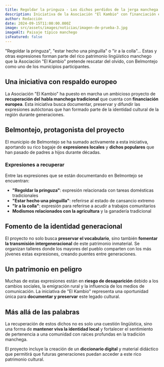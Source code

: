 ```yaml
---
title: Regoldar la pringuza - Los dichos perdidos de la jerga manchega que Belmontejo quiere recuperar
description: Iniciativa de la Asociación "El Kambio" con financiación europea en la que Belmontejo participa para recuperar y visibilizar expresiones y dichos propios de la habla manchega, fomentando identidad local y generacional.
author: Redacción
date: 2024-09-15T11:00:00.000Z
image: src/assets/images/noticias/imagen-de-prueba-3.jpg
imageAlt: Paisaje típico manchego
isFeatured: false
---
```


"Regoldar la pringuza", "estar hecho una pinguilla" o "ir a la colla"... Estas y otras expresiones forman parte del rico patrimonio lingüístico manchego que la Asociación "El Kambio" pretende rescatar del olvido, con Belmontejo como uno de los municipios participantes.

## Una iniciativa con respaldo europeo

La Asociación "El Kambio" ha puesto en marcha un ambicioso proyecto de **recuperación del habla manchega tradicional** que cuenta con **financiación europea**. Esta iniciativa busca documentar, preservar y difundir las expresiones autóctonas que han formado parte de la identidad cultural de la región durante generaciones.

## Belmontejo, protagonista del proyecto

El municipio de Belmontejo se ha sumado activamente a esta iniciativa, aportando su rico bagaje de **expresiones locales** y **dichos populares** que han pasado de padres a hijos durante décadas.

### Expresiones a recuperar

Entre las expresiones que se están documentando en Belmontejo se encuentran:

- **"Regoldar la pringuza"**: expresión relacionada con tareas domésticas tradicionales
- **"Estar hecho una pinguilla"**: referirse al estado de cansancio extremo
- **"Ir a la colla"**: expresión para referirse a acudir a trabajos comunitarios
- **Modismos relacionados con la agricultura** y la ganadería tradicional

## Fomento de la identidad generacional

El proyecto no solo busca **preservar el vocabulario**, sino también **fomentar la transmisión intergeneracional** de este patrimonio inmaterial. Se organizan talleres donde los mayores del pueblo comparten con los más jóvenes estas expresiones, creando puentes entre generaciones.

## Un patrimonio en peligro

Muchas de estas expresiones están en **riesgo de desaparición** debido a los cambios sociales, la emigración rural y la influencia de los medios de comunicación. La iniciativa de "El Kambio" representa una oportunidad única para **documentar y preservar** este legado cultural.

## Más allá de las palabras

La recuperación de estos dichos no es solo una cuestión lingüística, sino una forma de **mantener viva la identidad local** y fortalecer el sentimiento de pertenencia a una comunidad con raíces profundas en la tradición manchega.

El proyecto incluye la creación de un **diccionario digital** y material didáctico que permitirá que futuras generaciones puedan acceder a este rico patrimonio cultural.
